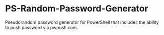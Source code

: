 # PS-Random-Password-Generator
Pseudorandom password generator for PowerShell that includes the ability to push password via pwpush.com.
